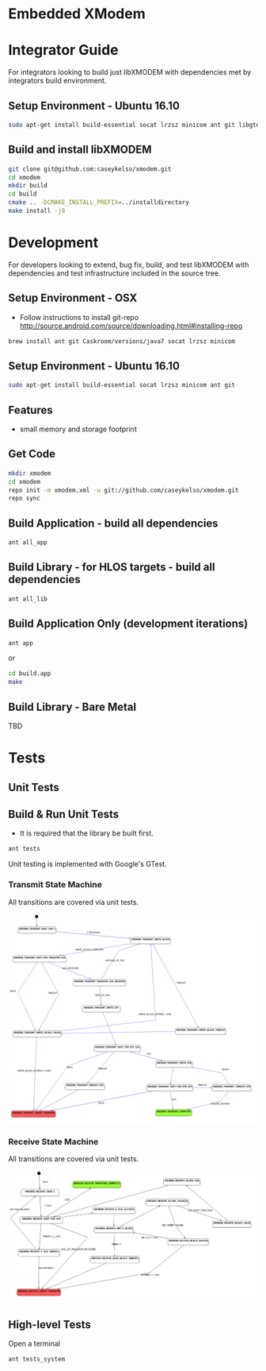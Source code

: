 Embedded XModem
===============

# Integrator Guide
For integrators looking to build just libXMODEM with dependencies met by integrators build environment.

Setup Environment - Ubuntu 16.10
--------------------------------
```bash
sudo apt-get install build-essential socat lrzsz minicom ant git libgtest-dev cmake
```

Build and install libXMODEM 
--------------------------------
```bash
git clone git@github.com:caseykelso/xmodem.git
cd xmodem
mkdir build
cd build
cmake .. -DCMAKE_INSTALL_PREFIX=../installdirectory
make install -j8
```

# Development
For developers looking to extend, bug fix, build, and test libXMODEM with dependencies and test infrastructure included in the source tree.

Setup Environment - OSX
------------------------
* Follow instructions to install git-repo http://source.android.com/source/downloading.html#installing-repo
```bash
brew install ant git Caskroom/versions/java7 socat lrzsz minicom
```

Setup Environment - Ubuntu 16.10
---------------------------------
```bash
sudo apt-get install build-essential socat lrzsz minicom ant git
```

Features
--------
* small memory and storage footprint

Get Code
-----------------
```bash
mkdir xmodem
cd xmodem
repo init -m xmodem.xml -u git://github.com/caseykelso/xmodem.git
repo sync
```

Build Application - build all dependencies
-----------------
```bash
ant all_app
```

Build Library - for HLOS targets - build all dependencies
------------------
```bash
ant all_lib
```

Build Application Only (development iterations)
------------------
```bash
ant app
```

or

```bash
cd build.app
make
```

Build Library - Bare Metal
-------------------------- 
TBD

# Tests
## Unit Tests

Build & Run Unit Tests
--------------------
* It is required that the library be built first.
```bash
ant tests
```

Unit testing is implemented with Google's GTest.

### Transmit State Machine
All transitions are covered via unit tests.

<img src="documentation/xmodem_transmit_fsm.png"  />

### Receive State Machine
All transitions are covered via unit tests.

<img src="documentation/xmodem_receive_fsm.png"  />

## High-level Tests
Open a terminal
```bash
ant tests_system
```

